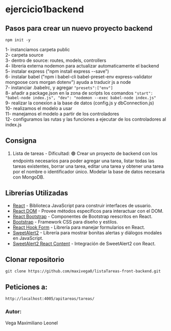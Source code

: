 ﻿# ejercicio1backend

## Pasos para crear un nuevo proyecto backend

`npm init -y`

1- instanciamos carpeta public <br>
2- carpeta source <br>
3- dentro de source: routes, models, controllers<br>
4- libreria externa nodemon para actualizar automaticamente el backend<br>
5- instalar express ("npm install express --save")<br>
6- instalar babel ("npm i babel-cli babel-preset-env express-validator mongoose cors morgan dotenv") ayuda a traducir js a node<br>
7- instanciar .babelrc, y agregar `"presets":["env"]`<br>
8- añadir a package.json en la zona de scripts los comandos `"start": "babel-node index.js", "dev": "nodemon --exec babel-node index.js"`<br>
9- realizar la conexion a la base de datos (config.js y dbConnection.js)<br>
10- realizamos el modelo a usar<br>
11- manejamos el modelo a partir de los controladores<br>
12- configuramos las rutas y las funciones a ejecutar de los controladores al index.js<br>

## Consigna

1. Lista de tareas - Dificultad: 🟢
   Crear un proyecto de backend con los endpoints necesarios para poder agregar
   una tarea, listar todas las tareas existentes, borrar una tarea, editar una tarea y
   obtener una tarea por el nombre o identificador único. Modelar la base de datos
   necesaria con MongoDB.

## Librerías Utilizadas

- [React](https://reactjs.org/) - Biblioteca JavaScript para construir interfaces de usuario.
- [React DOM](https://reactjs.org/docs/react-dom.html) - Provee métodos específicos para interactuar con el DOM.
- [React Bootstrap](https://react-bootstrap.github.io/) - Componentes de Bootstrap reescritos en React.
- [Bootstrap](https://getbootstrap.com/) - Framework CSS para diseño y estilos.
- [React Hook Form](https://react-hook-form.com/) - Librería para manejar formularios en React.
- [SweetAlert2](https://sweetalert2.github.io/) - Librería para mostrar bonitas alertas y diálogos modales en JavaScript.
- [SweetAlert2 React Content](https://www.npmjs.com/package/sweetalert2-react-content) - Integración de SweetAlert2 con React.

## Clonar repositorio

```
git clone https://github.com/maxivega0/listaTareas-front-backend.git
```

## Peticiones a:

```
http://localhost:4005/apitareas/tareas/
```

### Autor:

Vega Maximiliano Leonel
